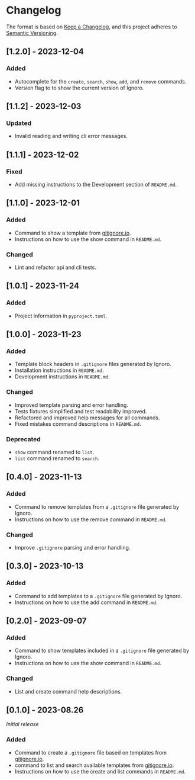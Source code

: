 # Changelog

The format is based on [Keep a Changelog](https://keepachangelog.com/en/1.0.0/), and this project adheres to [Semantic Versioning](https://semver.org/spec/v2.0.0.html).

## [1.2.0] - 2023-12-04

### Added
 - Autocomplete for the `create`, `search`, `show`, `add`, and `remove` commands.
 - Version flag to to show the current version of Ignoro.

## [1.1.2] - 2023-12-03

### Updated
 - Invalid reading and writing cli error messages.

## [1.1.1] - 2023-12-02

### Fixed
 - Add missing instructions to the Development section of `README.md`.

## [1.1.0] - 2023-12-01

### Added
 - Command to show a template from [gitignore.io](https://www.toptal.com/developers/gitignore).
 - Instructions on how to use the show command in `README.md`.

### Changed
 - Lint and refactor api and cli tests.

## [1.0.1] - 2023-11-24

### Added
 - Project information in `pyproject.toml`.

## [1.0.0] - 2023-11-23

### Added
 - Template block headers in `.gitignore` files generated by Ignoro.
 - Installation instructions in `README.md`.
 - Development instructions in `README.md`.

### Changed
 - Improved template parsing and error handling.
 - Tests fixtures simplified and test readability improved.
 - Refactored and improved help messages for all commands.
 - Fixed mistakes command descriptions in `README.md`.

 ### Deprecated
  - `show` command renamed to `list`.
  - `list` command renamed to `search`.

## [0.4.0] - 2023-11-13

### Added
 - Command to remove templates from a `.gitignore` file generated by Ignoro.
 - Instructions on how to use the remove command in `README.md`.

### Changed
 - Improve `.gitignore` parsing and error handling.

## [0.3.0] - 2023-10-13

### Added
 - Command to add templates to a `.gitignore` file generated by Ignoro.
 - Instructions on how to use the add command in `README.md`.

## [0.2.0] - 2023-09-07

### Added
 - Command to show templates included in a `.gitignore` file generated by Ignoro.
 - Instructions on how to use the show command in `README.md`.

 ### Changed
 - List and create command help descriptions.

## [0.1.0] - 2023-08.26

_Initial release_

### Added
 - Command to create a `.gitignore` file based on templates from [gitignore.io](https://www.toptal.com/developers/gitignore).
 - command to list and search available templates from [gitignore.io](https://www.toptal.com/developers/gitignore).
 - Instructions on how to use the create and list commands in `README.md`.
